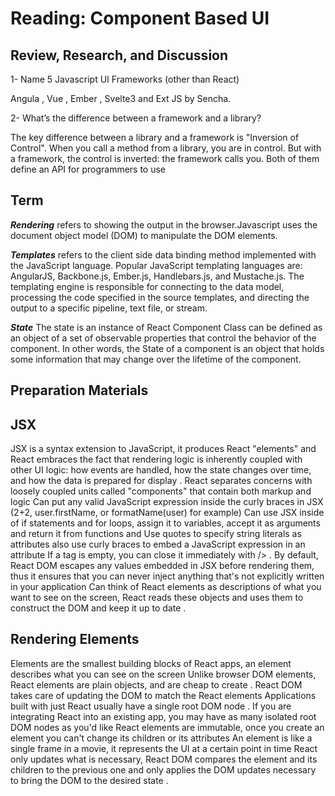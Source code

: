 # Reading: Component Based UI

## Review, Research, and Discussion

1- Name 5 Javascript UI Frameworks (other than React)

Angula , Vue , Ember , Svelte3 and Ext JS by Sencha.

2- What’s the difference between a framework and a library?

The key difference between a library and a framework is "Inversion of Control". When you call a method from a library, you are in control. But with a framework, the control is inverted: the framework calls you. Both of them define an API for programmers to use


## Term

***Rendering***  refers to showing the output in the browser.Javascript uses the document object model (DOM) to manipulate the DOM elements.

***Templates*** refers to the client side data binding method implemented with the JavaScript language. Popular JavaScript templating languages are: AngularJS, Backbone.js, Ember.js, Handlebars.js, and Mustache.js. The templating engine is responsible for connecting to the data model, processing the code specified in the source templates, and directing the output to a specific pipeline, text file, or stream.

***State*** The state is an instance of React Component Class can be defined as an object of a set of observable properties that control the behavior of the component. In other words, the State of a component is an object that holds some information that may change over the lifetime of the component.


## Preparation Materials

## JSX

JSX is a syntax extension to JavaScript, it produces React "elements" and React embraces the fact that rendering logic is inherently coupled with other UI logic: how events are handled, how the state changes over time, and how the data is prepared for display .
React separates concerns with loosely coupled units called "components" that contain both markup and logic
Can put any valid JavaScript expression inside the curly braces in JSX (2+2, user.firstName, or formatName(user) for example)
Can use JSX inside of if statements and for loops, assign it to variables, accept it as arguments and return it from functions and Use quotes to specify string literals as attributes also use curly braces to embed a JavaScript expression in an attribute
If a tag is empty, you can close it immediately with /> .
By default, React DOM escapes any values embedded in JSX before rendering them, thus it ensures that you can never inject anything that's not explicitly written in your application
Can think of React elements as descriptions of what you want to see on the screen, React reads these objects and uses them to construct the DOM and keep it up to date .

## Rendering Elements

Elements are the smallest building blocks of React apps, an element describes what you can see on the screen
Unlike browser DOM elements, React elements are plain objects, and are cheap to create .
React DOM takes care of updating the DOM to match the React elements
Applications built with just React usually have a single root DOM node .
If you are integrating React into an existing app, you may have as many isolated root DOM nodes as you'd like
React elements are immutable, once you create an element you can't change its children or its attributes
An element is like a single frame in a movie, it represents the UI at a certain point in time
React only updates what is necessary, React DOM compares the element and its children to the previous one and only applies the DOM updates necessary to bring the DOM to the desired state .


